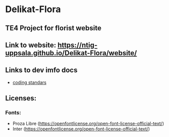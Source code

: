 # Delikat-Flora
## TE4 Project for florist website

## Link to website: https://ntig-uppsala.github.io/Delikat-Flora/website/

## Links to dev imfo docs
- [coding standars](coding_standards.md)

## Licenses:

### Fonts:

- Proza Libre (https://openfontlicense.org/open-font-license-official-text/)
- Inter (https://openfontlicense.org/open-font-license-official-text/)
